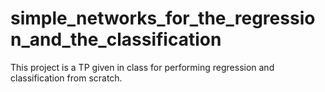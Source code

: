 # simple_networks_for_the_regression_and_the_classification

This project is a TP given in class for performing regression and classification from scratch.
